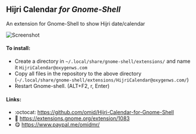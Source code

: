 ## Hijri Calendar *for Gnome-Shell*

An extension for Gnome-Shell to show Hijri date/calendar

![Screenshot](https://github.com/omid/Hijri-Calendar-for-Gnome-Shell/blob/master/Screenshot.png?raw=true)


#### To install:
* Create a directory in `~/.local/share/gnome-shell/extensions/` and name it `HijriCalendar@oxygenws.com`
* Copy all files in the repository to the above directory (`~/.local/share/gnome-shell/extensions/HijriCalendar@oxygenws.com/`)
* Restart Gnome-shell. (ALT+F2, r, Enter)


#### Links:
* :octocat: https://github.com/omid/Hijri-Calendar-for-Gnome-Shell
* :link: https://extensions.gnome.org/extension/1083
* :yum: https://www.paypal.me/omidmr/
